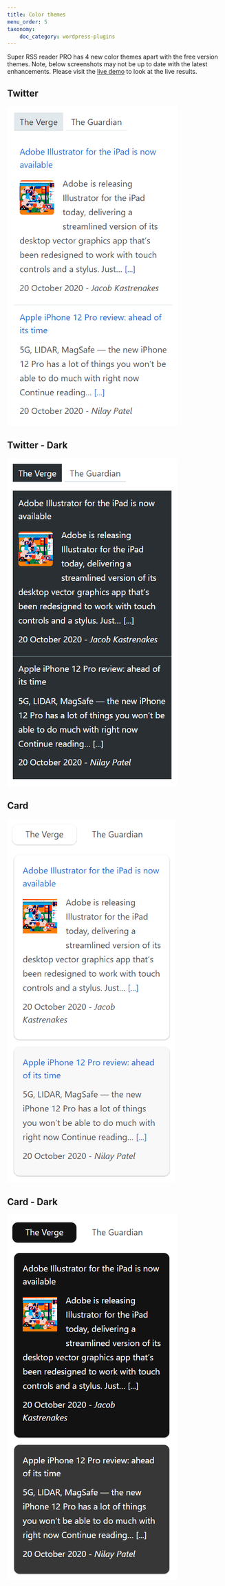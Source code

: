 ```yaml
---
title: Color themes
menu_order: 5
taxonomy:
    doc_category: wordpress-plugins
---
```


Super RSS reader PRO has 4 new color themes apart with the free version themes. Note, below screenshots may not be up to date with the latest enhancements. Please visit the [live demo](https://wpdemos.aakashweb.com/super-rss-reader-pro/?utm_source=docs&utm_medium=color-themes&utm_campaign=srr-pro) to look at the live results.

## Twitter

![Super RSS reader PRO - Twitter color theme](/_images/srrp-doc-twitter.png)

## Twitter - Dark

![Super RSS reader PRO - Twitter dark color theme](/_images/srrp-doc-twitter-dark.png)

## Card

![Super RSS reader PRO - Card color theme](/_images/srrp-doc-card.png)

## Card - Dark

![Super RSS reader PRO - Card dark color theme](/_images/srrp-doc-card-dark.png)